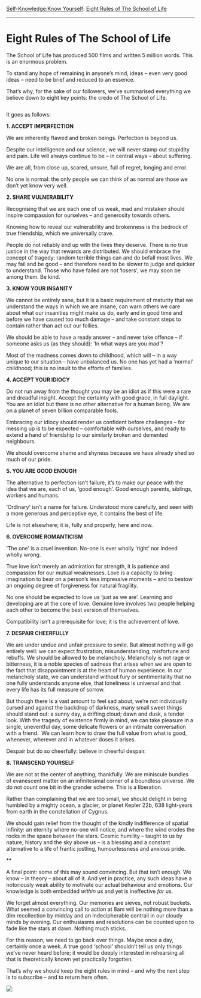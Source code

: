[Self-Knowledge:](https://www.theschooloflife.com/thebookoflife/category/self-knowledge/)[Know Yourself](https://www.theschooloflife.com/thebookoflife/category/self-knowledge/know-yourself/): [Eight Rules of The School of Life](https://www.theschooloflife.com/thebookoflife/eight-rules-of-the-school-of-life/)

* * *

# Eight Rules of The School of Life

The School of Life has produced 500 films and written 5 million words. This is an enormous problem.&nbsp;

To stand any hope of remaining in anyone’s mind, ideas – even very good ideas – need to be brief and reduced to an essence.&nbsp;

That’s why, for the sake of our followers, we’ve summarised everything we believe down to eight key points: the credo of The School of Life.&nbsp;

<figure class="wp-block-image"><img src="https://www.theschooloflife.com/thebookoflife/wp-content/uploads/2020/01/wp-content2Fuploads2F20132F022FCarina.jpg2Ffull-fit-in __1200x2000-1024x591.jpg" alt="" class="wp-image-23957" srcset="https://www.theschooloflife.com/thebookoflife/wp-content/uploads/2020/01/wp-content2Fuploads2F20132F022FCarina.jpg2Ffull-fit-in__ 1200x2000-1024x591.jpg 1024w, https://www.theschooloflife.com/thebookoflife/wp-content/uploads/2020/01/wp-content2Fuploads2F20132F022FCarina.jpg2Ffull-fit-in __1200x2000-300x173.jpg 300w, https://www.theschooloflife.com/thebookoflife/wp-content/uploads/2020/01/wp-content2Fuploads2F20132F022FCarina.jpg2Ffull-fit-in__ 1200x2000-768x443.jpg 768w" sizes="(max-width: 1024px) 100vw, 1024px"></figure>

It goes as follows:

**1. ACCEPT IMPERFECTION**

We are inherently flawed and broken beings. Perfection is beyond us.

Despite our intelligence and our science, we will never stamp out stupidity and pain. Life will always continue to be – in central ways – about suffering.

We are all, from close up, scared, unsure, full of regret, longing and error.

No one is normal: the only people we can think of as normal are those we don’t yet know very well.

**2. SHARE VULNERABILITY**

Recognising that we are each one of us weak, mad and mistaken should inspire compassion for ourselves – and generosity towards others.

Knowing how to reveal our vulnerability and brokenness is the bedrock of true friendship, which we universally crave.

People do not reliably end up with the lives they deserve. There is no true justice in the way that rewards are distributed. We should embrace the concept of tragedy: random terrible things can and do befall most lives. We may fail and be good – and therefore need to be slower to judge and quicker to understand. Those who have failed are not ‘losers’; we may soon be among them. Be kind.

**3. KNOW YOUR INSANITY**

We cannot be entirely sane, but it is a basic requirement of maturity that we understand the ways in which we are insane, can warn others we care about what our insanities might make us do, early and in good time and before we have caused too much damage – and take constant steps to contain rather than act out our follies.

We should be able to have a ready answer – and never take offence – if someone asks us (as they should): ‘In what ways are you mad’?

Most of the madness comes down to childhood, which will – in a way unique to our situation – have unbalanced us. No one has yet had a ‘normal’ childhood; this is no insult to the efforts of families.

**4. ACCEPT YOUR IDIOCY**

Do not run away from the thought you may be an idiot as if this were a rare and dreadful insight. Accept the certainty with good grace, in full daylight. You are an idiot but there is no other alternative for a human being. We are on a planet of seven billion comparable fools.

Embracing our idiocy should render us confident before challenges – for messing up is to be expected – comfortable with ourselves, and ready to extend a hand of friendship to our similarly broken and demented neighbours.

We should overcome shame and shyness because we have already shed so much of our pride.

**5. YOU ARE GOOD ENOUGH**

The alternative to perfection isn’t failure, it’s to make our peace with the idea that we are, each of us, ‘good enough’. Good enough parents, siblings, workers and humans.

‘Ordinary’ isn’t a name for failure. Understood more carefully, and seen with a more generous and perceptive eye, it contains the best of life.&nbsp;

Life is not elsewhere; it is, fully and properly, here and now.&nbsp;

**6. OVERCOME ROMANTICISM**

‘The one’ is a cruel invention. No-one is ever wholly ‘right’ nor indeed wholly wrong.&nbsp;

True love isn’t merely an admiration for strength, it is patience and compassion for our mutual weaknesses. Love is a capacity to bring imagination to bear on a person’s less impressive moments – and to bestow an ongoing degree of forgiveness for natural fragility.

No one should be expected to love us ‘just as we are’. Learning and developing are at the core of love. Genuine love involves two people helping each other to become the best version of themselves.

Compatibility isn’t a prerequisite for love; it is the achievement of love.

**7. DESPAIR CHEERFULLY**

We are under undue and unfair pressure to smile. But almost nothing will go entirely well: we can expect frustration, misunderstanding, misfortune and rebuffs. We should be allowed to be melancholy. Melancholy is not rage or bitterness, it is a noble species of sadness that arises when we are open to the fact that disappointment is at the heart of human experience. In our melancholy state, we can understand without fury or sentimentality that no one fully understands anyone else, that loneliness is universal and that every life has its full measure of sorrow.

But though there is a vast amount to feel sad about, we’re not individually cursed and against the backdrop of darkness, many small sweet things should stand out: a sunny day, a drifting cloud; dawn and dusk, a tender look. With the tragedy of existence firmly in mind, we can take pleasure in a single, uneventful day, some delicate flowers or an intimate conversation with a friend.&nbsp; We can learn how to draw the full value from what is good, whenever, wherever and in whatever doses it arises.

Despair but do so cheerfully: believe in cheerful despair.&nbsp;

**8. TRANSCEND YOURSELF**

We are not at the center of anything; thankfully. We are miniscule bundles of evanescent matter on an infinitesimal corner of a boundless universe. We do not count one bit in the grander scheme. This is a liberation.

Rather than complaining that we are too small, we should delight in being humbled by a mighty ocean, a glacier, or planet Kepler 22b, 638 light-years from earth in the constellation of Cygnus.

We should gain relief from the thought of the kindly indifference of spatial infinity: an eternity where no-one will notice, and where the wind erodes the rocks in the space between the stars. Cosmic humility – taught to us by nature, history and the sky above us – is a blessing and a constant alternative to a life of frantic jostling, humourlessness and anxious pride.&nbsp;

\*\*

A final point: some of this may sound convincing. But that isn’t enough. We know – in theory – about all of it. And yet in practice, any such ideas have a notoriously weak ability to motivate our actual behaviour and emotions. Our knowledge is both embedded _within_ us and yet is ineffective _for_ us.&nbsp;

We forget almost everything. Our memories are sieves, not robust buckets. What seemed a convincing call to action at 8am will be nothing more than a dim recollection by midday and an indecipherable contrail in our cloudy minds by evening. Our enthusiasms and resolutions can be counted upon to fade like the stars at dawn. Nothing much sticks.

For this reason, we need to go back over things. Maybe once a day, certainly once a week. A true good ‘school’ shouldn’t tell us only things we’ve never heard before; it would be deeply interested in rehearsing all that is theoretically known yet practically forgotten.

That’s why we should keep the eight rules in mind – and why the next step is to subscribe – and to return here often.

[![](https://img.youtube.com/vi/1JCJVaK48RM/0.jpg)](https://www.youtube.com/embed/1JCJVaK48RM '')
